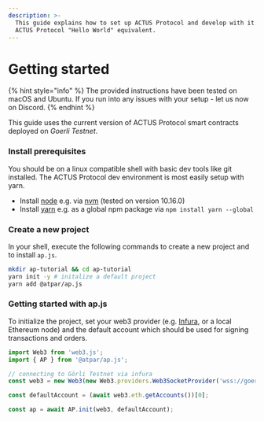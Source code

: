 ```yaml
---
description: >-
  This guide explains how to set up ACTUS Protocol and develop with it. It's the
  ACTUS Protocol "Hello World" equivalent.
---
```


# Getting started

{% hint style="info" %}
The provided instructions have been tested on macOS and Ubuntu. If you run into any issues with your setup - let us now on Discord.
{% endhint %}

This guide uses the current version of ACTUS Protocol smart contracts deployed on _Goerli  Testnet_.

### Install prerequisites

You should be on a linux compatible shell with basic dev tools like git installed. The ACTUS Protocol dev environment is most easily setup with yarn.

* Install [node](https://nodejs.org/en/) e.g. via [nvm](https://github.com/nvm-sh/nvm) \(tested on version 10.16.0\)
* Install [yarn](https://yarnpkg.com/lang/en/docs/install/#debian-stable) e.g. as a global npm package via `npm install yarn --global`

### Create a new project

In your shell, execute the following commands to create a new project and to install `ap.js`.

```bash
mkdir ap-tutorial && cd ap-tutorial
yarn init -y # initalize a default project
yarn add @atpar/ap.js 
```

### Getting started with ap.js

To initialize the project, set your web3 provider \(e.g. [Infura](https://infura.io/), or a local Ethereum node\) and the default account which should be used for signing transactions and orders.

```typescript
import Web3 from 'web3.js'; 
import { AP } from '@atpar/ap.js';

// connecting to Görli Testnet via infura
const web3 = new Web3(new Web3.providers.Web3SocketProvider('wss://goerli.infura.io/ws/v3/<PROJECT_ID>'));

const defaultAccount = (await web3.eth.getAccounts())[0];

const ap = await AP.init(web3, defaultAccount);
```

